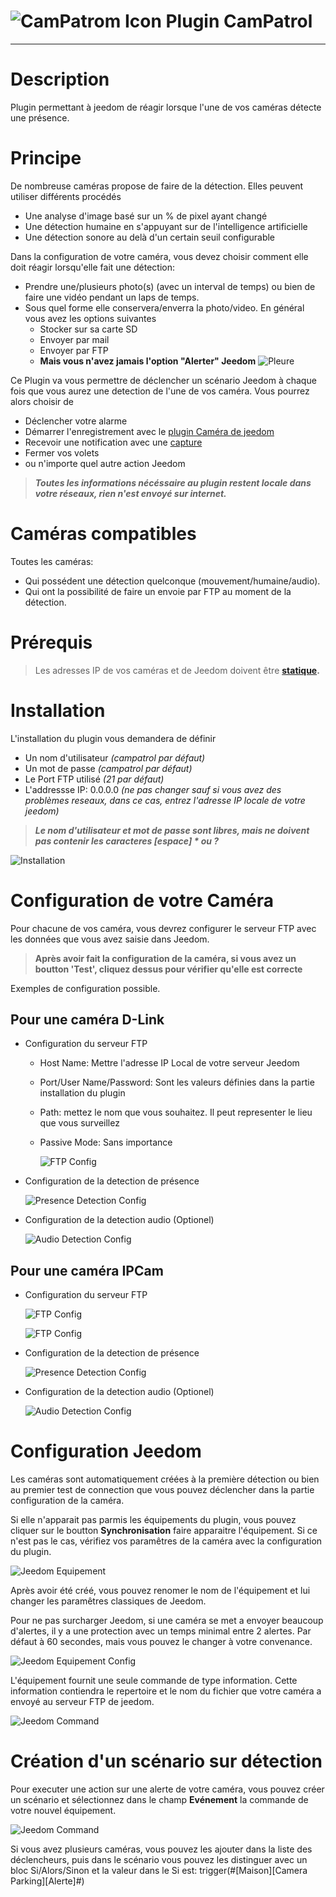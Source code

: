 ![CamPatrom Icon](../images/camPatrol_icon-50.png) Plugin CamPatrol
==
---

Description
==

Plugin permettant à jeedom de réagir lorsque l'une de vos caméras détecte une présence.


Principe
==

De nombreuse caméras propose de faire de la détection. Elles peuvent utiliser différents procédés
* Une analyse d'image basé sur un % de pixel ayant changé
* Une détection humaine en s'appuyant sur de l'intelligence artificielle
* Une détection sonore au delà d'un certain seuil configurable

Dans la configuration de votre caméra, vous devez choisir comment elle doit réagir lorsqu'elle fait une détection:
- Prendre une/plusieurs photo(s) (avec un interval de temps) ou bien de faire une vidéo pendant un laps de temps.
- Sous quel forme elle conservera/enverra la photo/video. En général vous avez les options suivantes
  - Stocker sur sa carte SD
  - Envoyer par mail
  - Envoyer par FTP
  - **Mais vous n'avez jamais l'option "Alerter" Jeedom** ![Pleure](../images/cry-16.png)

Ce Plugin va vous permettre de déclencher un scénario Jeedom à chaque fois que vous aurez une detection de l'une de vos caméra.
Vous pourrez alors choisir de
- Déclencher votre alarme
- Démarrer l'enregistrement avec le [plugin Caméra de jeedom](https://doc.jeedom.com/fr_FR/plugins/security/camera)
- Recevoir une notification avec une [capture](https://doc.jeedom.com/fr_FR/plugins/security/camera/?theme=dark#Enregistrement%20et%20envoi%20de%20capture)
- Fermer vos volets
- ou n'importe quel autre action Jeedom

> ___Toutes les informations nécéssaire au plugin restent locale dans votre réseaux, rien n'est envoyé sur internet.___


Caméras compatibles
==

Toutes les caméras:
- Qui possédent une détection quelconque (mouvement/humaine/audio).
- Qui ont la possibilité de faire un envoie par FTP au moment de la détection.


Prérequis
==

>  Les adresses IP de vos caméras et de Jeedom doivent être **[statique](https://le-routeur-wifi.com/adresse-ip-statique-routeur/).**


Installation
==

L'installation du plugin vous demandera de définir
 * Un nom d'utilisateur _(campatrol par défaut)_
 * Un mot de passe _(campatrol par défaut)_
 * Le Port FTP utilisé _(21 par défaut)_
 * L'addressse IP: 0.0.0.0 _(ne pas changer sauf si vous avez des problèmes reseaux, dans ce cas, entrez l'adresse IP locale de votre jeedom)_

> ___Le nom d'utilisateur et mot de passe sont libres, mais ne doivent pas contenir les caracteres [espace] * ou ?___

![Installation](../images/fr_install.png)


Configuration de votre Caméra
==

Pour chacune de vos caméra, vous devrez configurer le serveur FTP avec les données que vous avez saisie dans Jeedom.

> **Après avoir fait la configuration de la caméra, si vous avez un boutton 'Test', cliquez dessus pour vérifier qu'elle est correcte**

Exemples de configuration possible.

Pour une caméra D-Link
--
- Configuration du serveur FTP
  - Host Name: Mettre l'adresse IP Local de votre serveur Jeedom
  - Port/User Name/Password: Sont les valeurs définies dans la partie installation du plugin
  - Path: mettez le nom que vous souhaitez. Il peut representer le lieu que vous surveillez
  - Passive Mode: Sans importance
   
    ![FTP Config](../images/DLinkFTPConfig.png)
- Configuration de la detection de présence

  ![Presence Detection Config](../images/DLinkMotionDetectionConfig.png)
- Configuration de la detection audio (Optionel)
  
  ![Audio Detection Config](../images/DLinkSoundDetectionConfig.png)

Pour une caméra IPCam
--
- Configuration du serveur FTP

  ![FTP Config](../images/fr_IPCamFTPEnable.png)
  
  ![FTP Config](../images/fr_IPCamFTPSettings.png)
- Configuration de la detection de présence
  
  ![Presence Detection Config](../images/fr_IPCamMotionDetection.png)
- Configuration de la detection audio (Optionel)
  
  ![Audio Detection Config](../images/fr_IPCamSoundDetection.png)


Configuration Jeedom
==

Les caméras sont automatiquement créées à la première détection ou bien au premier test de connection que vous pouvez déclencher dans la partie configuration de la caméra.

Si elle n'apparait pas parmis les équipements du plugin, vous pouvez cliquer sur le boutton **Synchronisation** faire apparaitre l'équipement. Si ce n'est pas le cas, vérifiez vos paramêtres de la caméra avec la configuration du plugin.

![Jeedom Equipement](../images/fr_JeedomEquipment.png)

Après avoir été créé, vous pouvez renomer le nom de l'équipement et lui changer les paramêtres classiques de Jeedom.

Pour ne pas surcharger Jeedom, si une caméra se met a envoyer beaucoup d'alertes, il y a une protection avec un temps minimal entre 2 alertes. Par défaut à 60 secondes, mais vous pouvez le changer à votre convenance.

![Jeedom Equipement Config](../images/fr_JeedomEquipmentConfig.png)

L'équipement fournit une seule commande de type information. Cette information contiendra le repertoire et le nom du fichier que votre caméra a envoyé au serveur FTP de jeedom.

![Jeedom Command](../images/fr_JeedomEquipmentCmd.png)


Création d'un scénario sur détection
==

Pour executer une action sur une alerte de votre caméra, vous pouvez créer un scénario et sélectionnez dans le champ **Evénement** la commande de votre nouvel équipement.

![Jeedom Command](../images/fr_ScenarioJeedom.png)

Si vous avez plusieurs caméras, vous pouvez les ajouter dans la liste des déclencheurs, puis dans le scénario vous pouvez les distinguer avec un bloc Si/Alors/Sinon et la valeur dans le Si est: trigger(#[Maison][Camera Parking][Alerte]#)
